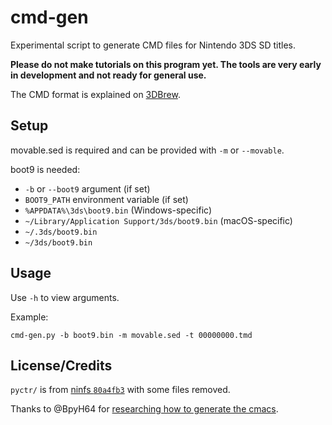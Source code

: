 # cmd-gen

Experimental script to generate CMD files for Nintendo 3DS SD titles.

**Please do not make tutorials on this program yet. The tools are very early in development and not ready for general use.**

The CMD format is explained on [3DBrew](https://www.3dbrew.org/wiki/Titles#Data_Structure).

## Setup
movable.sed is required and can be provided with `-m` or `--movable`.

boot9 is needed:
* `-b` or `--boot9` argument (if set)
* `BOOT9_PATH` environment variable (if set)
* `%APPDATA%\3ds\boot9.bin` (Windows-specific)
* `~/Library/Application Support/3ds/boot9.bin` (macOS-specific)
* `~/.3ds/boot9.bin`
* `~/3ds/boot9.bin`

## Usage

Use `-h` to view arguments.

Example:
```
cmd-gen.py -b boot9.bin -m movable.sed -t 00000000.tmd
```

## License/Credits
`pyctr/` is from [ninfs `80a4fb3`](https://github.com/ihaveamac/ninfs/tree/80a4fb387a56854973ea5498d3916b46f19f08a5/ninfs/pyctr) with some files removed.

Thanks to @BpyH64 for [researching how to generate the cmacs](https://github.com/d0k3/GodMode9/issues/340#issuecomment-487916606).
